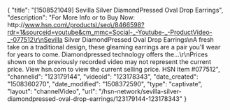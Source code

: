 {
    "title": "[1508521049] Sevilla Silver DiamondPressed Oval Drop Earrings",
    "description": "For More Info or to Buy Now: http:\/\/www.hsn.com\/products\/seo\/8466598?rdr=1&sourceid=youtube&cm_mmc=Social-_-Youtube-_-ProductVideo-_-077512\r\nSevilla Silver DiamondPressed Oval Drop Earrings\nA fresh take on a traditional design, these gleaming earrings are a pair you'll wear for years to come. Diamondpressed technology offers the...\r\nPrices shown on the previously recorded video may not represent the current price.  View hsn.com to view the current selling price. HSN Item #077512",
    "channelid": "123179144",
    "videoid": "123178343",
    "date_created": "1508360270",
    "date_modified": "1508372590",
    "type": "captivate",
    "layout": "channelVideo",
    "url": "\/hsn-network\/sevilla-silver-diamondpressed-oval-drop-earrings\/123179144-123178343"
}